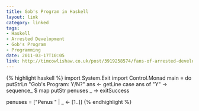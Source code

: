 ```yaml
---
title: Gob's Program in Haskell
layout: link
category: linked
tags:
- Haskell
- Arrested Development
- Gob's Program
- Programming
date: 2011-03-17T10:05
link: http://timcowlishaw.co.uk/post/3919258574/fans-of-arrested-development-will-doubtless
---
```


{% highlight haskell %}
import System.Exit
import Control.Monad
main = do
	putStrLn "Gob's Program: Y/N?"
	ans <- getLine
	case ans of
		"Y" -> sequence_ $ map putStr penuses
		_   -> exitSuccess

penuses = ["Penus " | _ <- [1..]]
{% endhighlight %}
